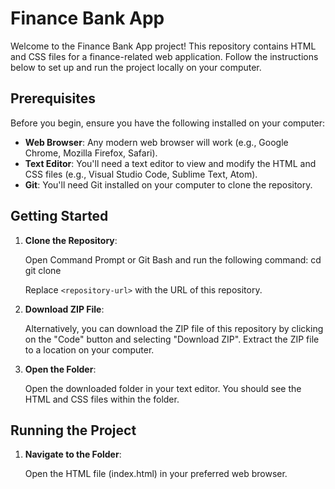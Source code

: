 # Finance Bank App

Welcome to the Finance Bank App project! This repository contains HTML and CSS files for a finance-related web application. Follow the instructions below to set up and run the project locally on your computer.

## Prerequisites

Before you begin, ensure you have the following installed on your computer:

- **Web Browser**: Any modern web browser will work (e.g., Google Chrome, Mozilla Firefox, Safari).
- **Text Editor**: You'll need a text editor to view and modify the HTML and CSS files (e.g., Visual Studio Code, Sublime Text, Atom).
- **Git**: You'll need Git installed on your computer to clone the repository.

## Getting Started

1. **Clone the Repository**:
   
     Open Command Prompt or Git Bash and run the following command:
     cd <destination-directory>
     git clone <repository-url>

   Replace `<repository-url>` with the URL of this repository.

3. **Download ZIP File**:

   Alternatively, you can download the ZIP file of this repository by clicking on the "Code" button and selecting "Download ZIP". Extract the ZIP file to a location on your computer.

4. **Open the Folder**:

   Open the downloaded folder in your text editor. You should see the HTML and CSS files within the folder.

## Running the Project

1. **Navigate to the Folder**:

   Open the HTML file (index.html) in your preferred web browser.
